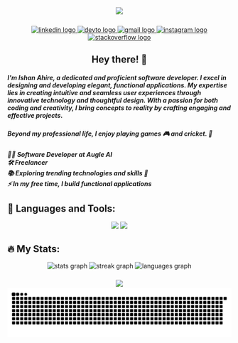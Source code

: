 <div align="center">
  <img height="300" src="https://miro.medium.com/max/1400/0*enrI7BXUzwJEomlq.gif" />
</div>

###

<div align="center">
  <a href="https://www.linkedin.com/in/ishan-ahire-256135219/" target="_blank">
    <img src="https://img.shields.io/static/v1?message=LinkedIn&logo=linkedin&label=&color=0077B5&logoColor=white&labelColor=&style=for-the-badge" height="25" alt="linkedin logo" />
  </a>
  <a href="https://dev.to/ishan1712" target="_blank">
    <img src="https://img.shields.io/static/v1?message=dev.to&logo=dev.to&label=&color=0A0A0A&logoColor=white&labelColor=&style=for-the-badge" height="25" alt="devto logo" />
  </a>
  <a href="mailto:ishansahire11@gmail.com" target="_blank">
    <img src="https://img.shields.io/static/v1?message=Gmail&logo=gmail&label=ishansahire11@gmail.com&color=D14836&logoColor=white&labelColor=&style=for-the-badge" height="25" alt="gmail logo" />
  </a>
  <a href="https://www.instagram.com/ishan1712" target="_blank">
    <img src="https://img.shields.io/static/v1?message=Instagram&logo=instagram&label=&color=E4405F&logoColor=white&labelColor=&style=for-the-badge" height="25" alt="instagram logo" />
  </a>
  <br>
  <a href="https://stackoverflow.com/users/26006328/ishan-ahire" target="_blank">
    <img src="https://img.shields.io/static/v1?message=Stackoverflow&logo=stackoverflow&label=&color=FE7A16&logoColor=white&labelColor=&style=for-the-badge" height="25" alt="stackoverflow logo" />
  </a>
</div>

<h2 align="center"> <b>Hey there!</b> 👋</h2>

<div align="center">
  <h5 align="left">I'm <b>Ishan Ahire</b>, a dedicated and proficient software developer. I excel in designing and developing elegant, functional applications. My expertise lies in creating intuitive and seamless user experiences through innovative technology and thoughtful design. With a passion for both coding and creativity, I bring concepts to reality by crafting engaging and effective projects.</h5>

  <h5 align="left">Beyond my professional life, I enjoy playing games 🎮 and cricket. 🏏</h5>

  <h5 align="left">
    👨‍💻 Software Developer at Augle AI <br>
    🛠️ Freelancer <br>
    📚 Exploring trending technologies and skills 🍃 <br>
    ⚡ In my free time, I build functional applications
  </h5>
</div>

###

## 🔧 Languages and Tools:

<p align="center">
  <img src="https://skillicons.dev/icons?i=html,css,js,react,nodejs,java,py,qt,cpp,mysql,git,mysql,sqlite" />
  <img src="https://skillicons.dev/icons?i=express,mongo,linux,aws,docker,jenkins,postman,anaconda" />
</p>

###

## 🔥 My Stats:

<div align="center">
  <img src="https://github-readme-stats.vercel.app/api?username=Ishan1712&hide_title=false&hide_rank=false&show_icons=true&include_all_commits=true&count_private=true&disable_animations=false&theme=dracula&locale=en&hide_border=false" height="200" alt="stats graph" />
  <img src="https://streak-stats.demolab.com?user=Ishan1712&locale=en&mode=daily&theme=dracula&hide_border=false&border_radius=5" height="200" alt="streak graph" />
  <img src="https://github-readme-stats.vercel.app/api/top-langs?username=Ishan1712&locale=en&hide_title=false&layout=compact&card_width=320&langs_count=5&theme=dracula&hide_border=false" height="200" alt="languages graph" />
</div>

###

<div align="center">
  <img src="https://profile-counter.glitch.me/Ishan1712/count.svg?"  />
</div>


<div align="center">
<img src="https://raw.githubusercontent.com/Ishan1712/Ishan1712/output/snake.svg" alt="Snake animation" />
</div>
